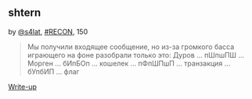 ## shtern  
by [@s4lat](https://github.com/s4lat), [#RECON](/README.md#RECON), 150

> Мы получили входящее сообщение, но из-за громкого басса играющего на фоне разобрали только это:
Дуров ... пШпшПШ ... Морген ... бИпБОп ... кошелек ... пФпШПшП ... транзакция ... бУпбИП ... флаг

[Write-up](WRITEUP.md)  